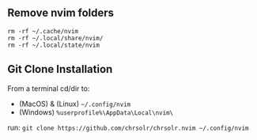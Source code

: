 ## Remove nvim folders
```
rm -rf ~/.cache/nvim
rm -rf ~/.local/share/nvim/
rm -rf ~/.local/state/nvim
```

## Git Clone Installation
From a terminal cd/dir to: 
- (MacOS) & (Linux) `~/.config/nvim`
- (Windows) `%userprofile%\AppData\Local\nvim\`

run: `git clone https://github.com/chrsolr/chrsolr.nvim ~/.config/nvim`

